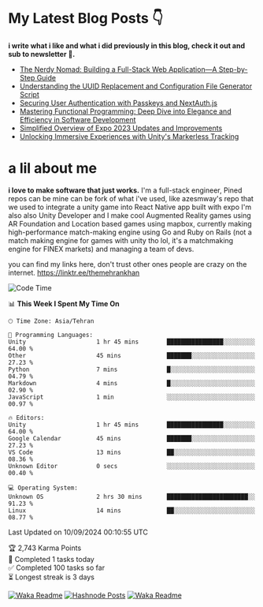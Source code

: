 # My Latest Blog Posts 👇
**i write what i like and what i did previously in this blog, check it out and sub to newsletter 🫡.**

<!-- HASHNODE_BLOG:START -->
- [The Nerdy Nomad: Building a Full-Stack Web Application—A Step-by-Step Guide](https://themehrankhan.hashnode.dev/the-nerdy-nomad-building-a-full-stack-web-applicationa-step-by-step-guide)
- [Understanding the UUID Replacement and Configuration File Generator Script](https://themehrankhan.hashnode.dev/understanding-the-uuid-replacement-and-configuration-file-generator-script)
- [Securing User Authentication with Passkeys and NextAuth.js](https://themehrankhan.hashnode.dev/securing-user-authentication-with-passkeys-and-nextauthjs)
- [Mastering Functional Programming: Deep Dive into Elegance and Efficiency in Software Development](https://themehrankhan.hashnode.dev/mastering-functional-programming-deep-dive-into-elegance-and-efficiency-in-software-development)
- [Simplified Overview of Expo 2023 Updates and Improvements](https://themehrankhan.hashnode.dev/expo-2023-updates-and-features-summary)
- [Unlocking Immersive Experiences with Unity's Markerless Tracking](https://themehrankhan.hashnode.dev/unlocking-immersive-experiences-with-unitys-markerless-tracking)

<!-- HASHNODE_BLOG:END -->

# a lil about me
**i love to make  software that just works.**
I'm a full-stack engineer, Pined repos can be mine can be fork of what i've used, like azesmway's repo that we used to integrate a unity game into React Native app built with expo I'm also also Unity Developer and I make cool Augmented Reality games using AR Foundation and Location based games using mapbox, currently making high-performance match-making engine using Go and Ruby on Rails (not a match making engine for games with unity tho lol, it's a matchmaking engine for FINEX markets) and managing a team of devs.

you can find my links here, don't trust other ones people are crazy on the internet.
https://linktr.ee/themehrankhan

<!--START_SECTION:waka-->
![Code Time](http://img.shields.io/badge/Code%20Time-617%20hrs%2047%20mins-blue)

📊 **This Week I Spent My Time On** 

```text
🕑︎ Time Zone: Asia/Tehran

💬 Programming Languages: 
Unity                    1 hr 45 mins        ████████████████░░░░░░░░░   64.00 % 
Other                    45 mins             ███████░░░░░░░░░░░░░░░░░░   27.23 % 
Python                   7 mins              █░░░░░░░░░░░░░░░░░░░░░░░░   04.79 % 
Markdown                 4 mins              █░░░░░░░░░░░░░░░░░░░░░░░░   02.90 % 
JavaScript               1 min               ░░░░░░░░░░░░░░░░░░░░░░░░░   00.97 % 

🔥 Editors: 
Unity                    1 hr 45 mins        ████████████████░░░░░░░░░   64.00 % 
Google Calendar          45 mins             ███████░░░░░░░░░░░░░░░░░░   27.23 % 
VS Code                  13 mins             ██░░░░░░░░░░░░░░░░░░░░░░░   08.36 % 
Unknown Editor           0 secs              ░░░░░░░░░░░░░░░░░░░░░░░░░   00.40 % 

💻 Operating System: 
Unknown OS               2 hrs 30 mins       ███████████████████████░░   91.23 % 
Linux                    14 mins             ██░░░░░░░░░░░░░░░░░░░░░░░   08.77 % 
```


 Last Updated on 10/09/2024 00:10:55 UTC
<!--END_SECTION:waka-->

<!-- TODO-IST:START -->
🏆  2,743 Karma Points           
🌸  Completed 1 tasks today           
✅  Completed 100 tasks so far           
⏳  Longest streak is 3 days
<!-- TODO-IST:END -->

[![Waka Readme](https://github.com/TheMehranKhan/themehrankhan/actions/workflows/main.yml/badge.svg)](https://github.com/TheMehranKhan/themehrankhan/actions/workflows/main.yml)
[![Hashnode Posts](https://github.com/TheMehranKhan/themehrankhan/actions/workflows/hashnode.yml/badge.svg)](https://github.com/TheMehranKhan/themehrankhan/actions/workflows/hashnode.yml)
[![Waka Readme](https://github.com/TheMehranKhan/themehrankhan/actions/workflows/waka.yml/badge.svg)](https://github.com/TheMehranKhan/themehrankhan/actions/workflows/waka.yml)
